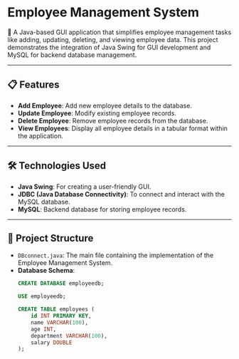# Employee Management System  

🚀 A Java-based GUI application that simplifies employee management tasks like adding, updating, deleting, and viewing employee data. This project demonstrates the integration of Java Swing for GUI development and MySQL for backend database management.  

---

## 📋 Features  
- **Add Employee**: Add new employee details to the database.  
- **Update Employee**: Modify existing employee records.  
- **Delete Employee**: Remove employee records from the database.  
- **View Employees**: Display all employee details in a tabular format within the application.  

---

## 🛠️ Technologies Used  
- **Java Swing**: For creating a user-friendly GUI.  
- **JDBC (Java Database Connectivity)**: To connect and interact with the MySQL database.  
- **MySQL**: Backend database for storing employee records.  

---

## 📂 Project Structure  
- `DBconnect.java`: The main file containing the implementation of the Employee Management System.  
- **Database Schema**:  
  ```sql
  CREATE DATABASE employeedb;

  USE employeedb;

  CREATE TABLE employees (
      id INT PRIMARY KEY,
      name VARCHAR(100),
      age INT,
      department VARCHAR(100),
      salary DOUBLE
  );
